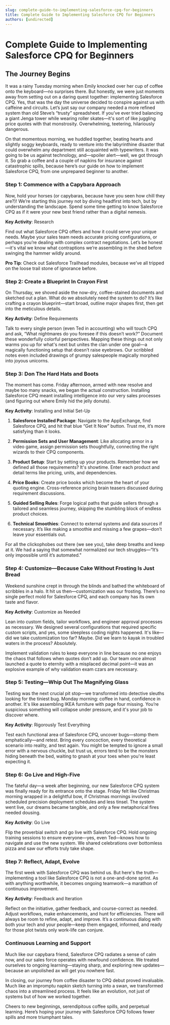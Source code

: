 ```yaml
---
slug: complete-guide-to-implementing-salesforce-cpq-for-beginners
title: Complete Guide to Implementing Salesforce CPQ for Beginners
authors: [undirected]
---
```



# Complete Guide to Implementing Salesforce CPQ for Beginners

## The Journey Begins

It was a rainy Tuesday morning when Emily knocked over her cup of coffee onto the keyboard—no surprises there. But honestly, we were just moments away from setting out on a daring quest together: implementing Salesforce CPQ. Yes, that was the day the universe decided to conspire against us with caffeine and circuits. Let’s just say our company needed a more refined system than old Steve’s “trusty” spreadsheet. If you’ve ever tried balancing a giant Jenga tower while wearing roller skates—it's sort of like juggling price quotes with that monstrosity. Overwhelming, teetering, hilariously dangerous. 

On that momentous morning, we huddled together, beating hearts and slightly soggy keyboards, ready to venture into the labyrinthine disaster that could overwhelm any department still acquainted with typewriters. It was going to be us against technology, and—spoiler alert—well, we got through it. So grab a coffee and a couple of napkins for insurance against catastrophic spills, because here’s our guide on how to implement Salesforce CPQ, from one unprepared beginner to another.

### Step 1: Commence with a Capybara Approach

Now, hold your horses (or capybaras, because have you seen how chill they are?)! We’re starting this journey not by diving headfirst into tech, but by understanding the landscape. Spend some time getting to know Salesforce CPQ as if it were your new best friend rather than a digital nemesis. 

**Key Activity**: Research

Find out what Salesforce CPQ offers and how it could serve your unique needs. Maybe your sales team needs accurate pricing configurations, or perhaps you’re dealing with complex contract negotiations. Let’s be honest—it's vital we know what contraptions we’re assembling in the shed before swinging the hammer wildly around. 

**Pro Tip**: Check out Salesforce Trailhead modules, because we’ve all tripped on the loose trail stone of ignorance before. 

### Step 2: Create a Blueprint In Crayon First

On Thursday, we shoved aside the now-dry, coffee-stained documents and sketched out a plan. What do we absolutely need the system to do? It’s like crafting a crayon blueprint—start broad, outline major shapes first, then get into the meticulous details.

**Key Activity**: Define Requirements

Talk to every single person (even Ted in accounting) who will touch CPQ and ask, “What nightmares do you foresee if this doesn’t work?” Document these wonderfully colorful perspectives. Mapping these things out not only warms you up for what's next but unites the clan under one goal—a magically functioning setup that doesn’t raise eyebrows. Our scribbled notes even included drawings of grumpy salespeople magically morphed into joyous unicorns.

### Step 3: Don The Hard Hats and Boots

The moment has come. Friday afternoon, armed with new resolve and maybe too many snacks, we began the actual construction. Installing Salesforce CPQ meant installing intelligence into our very sales processes (and figuring out where Emily hid the jelly donuts).

**Key Activity**: Installing and Initial Set-Up

1. **Salesforce Installed Package**: Navigate to the AppExchange, find Salesforce CPQ, and hit that blue “Get It Now” button. Trust me, it’s more satisfying than it looks.
   
2. **Permission Sets and User Management**: Like allocating armor in a video game, assign permission sets thoughtfully, connecting the right wizards to their CPQ components.
   
3. **Product Setup**: Start by setting up your products. Remember how we defined all those requirements? It's showtime. Enter each product and detail terms like pricing, units, and dependencies.

4. **Price Books**: Create price books which become the heart of your quoting engine. Cross-reference pricing brain teasers discussed during requirement discussions.

5. **Guided Selling Rules**: Forge logical paths that guide sellers through a tailored and seamless journey, skipping the stumbling block of endless product choices.

6. **Technical Smoothies**: Connect to external systems and data sources if necessary. It’s like making a smoothie and missing a few grapes—don’t leave your essentials out.

For all the clickophobes out there (we see you), take deep breaths and keep at it. We had a saying that somewhat normalized our tech struggles—“It’s only impossible until it’s automated." 

### Step 4: Customize—Because Cake Without Frosting Is Just Bread

Weekend sunshine crept in through the blinds and bathed the whiteboard of scribbles in a halo. It hit us then—customization was our frosting. There’s no single perfect mold for Salesforce CPQ, and each company has its own taste and flavor. 

**Key Activity**: Customize as Needed

Lean into custom fields, tailor workflows, and engineer approval processes as necessary. We designed several configurations that required specific custom scripts, and yes, some sleepless coding nights happened. It's like—did we take customization too far? Maybe. Did we learn to kayak in troubled waters in the process? Absolutely. 

Implement validation rules to keep everyone in line because no one enjoys the chaos that follows when quotes don’t add up. Our team once almost launched a quote to eternity with a misplaced decimal point—it was an explosive example of why validation exam czars are necessary.

### Step 5: Testing—Whip Out The Magnifying Glass

Testing was the next crucial pit stop—we transformed into detective sleuths looking for the tiniest bug. Monday morning: coffee in hand, confidence in another. It's like assembling IKEA furniture with page four missing. You’re suspicious something will collapse under pressure, and it's your job to discover where.

**Key Activity**: Rigorously Test Everything

Test each functional area of Salesforce CPQ, uncover bugs—stomp them emphatically—and retest. Bring every concoction, every theoretical scenario into reality, and test again. You might be tempted to ignore a small error with a nervous chuckle, but trust us, errors tend to be the monsters hiding beneath the bed, waiting to gnash at your toes when you're least expecting it.

### Step 6: Go Live and High-Five

The fateful day—a week after beginning, our new Salesforce CPQ system was finally ready for its entrance onto the stage. Friday felt like Christmas morning wrapped in a delightful bow, if Christmas mornings involved scheduled precision deployment schedules and less tinsel. The system went live, our dreams became tangible, and only a few metaphorical fires needed dousing.

**Key Activity**: Go Live

Flip the proverbial switch and go live with Salesforce CPQ. Hold ongoing training sessions to ensure everyone—yes, even Ted—knows how to navigate and use the new system. We shared celebrations over bottomless pizza and saw our efforts truly take shape.

### Step 7: Reflect, Adapt, Evolve

The first week with Salesforce CPQ was behind us. But here's the truth—implementing a tool like Salesforce CPQ is not a one-and-done sprint. As with anything worthwhile, it becomes ongoing teamwork—a marathon of continuous improvement.

**Key Activity**: Feedback and Iteration

Reflect on the initiative, gather feedback, and course-correct as needed. Adjust workflows, make enhancements, and hunt for efficiencies. There will always be room to refine, adapt, and improve. It’s a continuous dialog with both your tech and your people—keep them engaged, informed, and ready for those plot twists only work-life can conjure.

### Continuous Learning and Support

Much like our capybara friend, Salesforce CPQ radiates a sense of calm now, and our sales force operates with newfound confidence. We treated ourselves to ongoing learning—staying sharp, and exploring new updates—because an unpolished ax will get you nowhere fast.

In closing, our journey from coffee disaster to CPQ debut proved invaluable. Much like an impromptu napkin sketch turning into a swan, we transformed chaos into a streamlined process. It feels like an evolution, not just of systems but of how we worked together.

Cheers to new beginnings, serendipitous coffee spills, and perpetual learning. Here’s hoping your journey with Salesforce CPQ follows fewer spills and more triumphant tales.